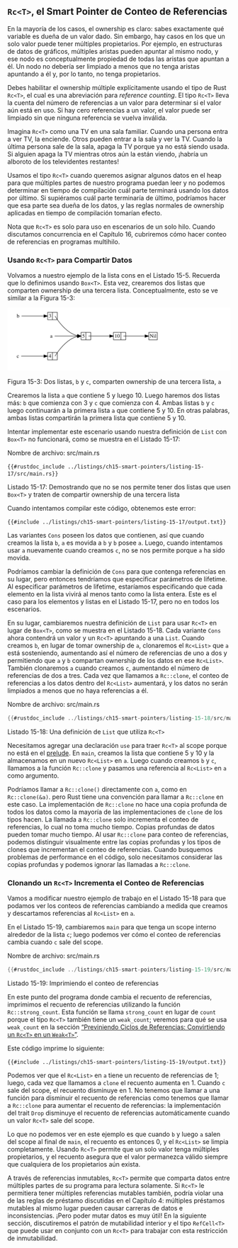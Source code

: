 ## `Rc<T>`, el Smart Pointer de Conteo de Referencias

En la mayoría de los casos, el ownership es claro: sabes exactamente qué 
variable es dueña de un valor dado. Sin embargo, hay casos en los que un solo 
valor puede tener múltiples propietarios. Por ejemplo, en estructuras de datos 
de gráficos, múltiples aristas pueden apuntar al mismo nodo, y ese nodo es 
conceptualmente propiedad de todas las aristas que apuntan a él. Un nodo no 
debería ser limpiado a menos que no tenga aristas apuntando a él y, por lo 
tanto, no tenga propietarios.

Debes habilitar el ownership múltiple explícitamente usando el tipo de Rust
`Rc<T>`, el cual es una abreviación para *reference counting*. El tipo `Rc<T>`
lleva la cuenta del número de referencias a un valor para determinar si el valor
aún está en uso. Si hay cero referencias a un valor, el valor puede ser limpiado
sin que ninguna referencia se vuelva inválida.

Imagina `Rc<T>` como una TV en una sala familiar. Cuando una persona entra a
ver TV, la enciende. Otros pueden entrar a la sala y ver la TV. Cuando la última
persona sale de la sala, apaga la TV porque ya no está siendo usada. Si alguien
apaga la TV mientras otros aún la están viendo, ¡habría un alboroto de los
televidentes restantes!

Usamos el tipo `Rc<T>` cuando queremos asignar algunos datos en el heap para
que múltiples partes de nuestro programa puedan leer y no podemos determinar en
tiempo de compilación cuál parte terminará usando los datos por último. Si
supiéramos cuál parte terminaría de último, podríamos hacer que esa parte sea
dueña de los datos, y las reglas normales de ownership aplicadas en tiempo de
compilación tomarían efecto.

Nota que `Rc<T>` es solo para uso en escenarios de un solo hilo. Cuando
discutamos concurrencia en el Capítulo 16, cubriremos cómo hacer conteo de
referencias en programas multihilo.

### Usando `Rc<T>` para Compartir Datos

Volvamos a nuestro ejemplo de la lista cons en el Listado 15-5. Recuerda que lo
definimos usando `Box<T>`. Esta vez, crearemos dos listas que comparten
ownership de una tercera lista. Conceptualmente, esto se ve similar a la Figura
15-3:

<img alt="Dos listas que comparten ownership de una tercera lista" src="img/trpl15-03.svg" class="center" />

<span class="caption">Figura 15-3: Dos listas, `b` y `c`, comparten ownership de
una tercera lista, `a`</span>

Crearemos la lista `a` que contiene 5 y luego 10. Luego haremos dos listas más:
`b` que comienza con 3 y `c` que comienza con 4. Ambas listas `b` y `c` luego
continuarán a la primera lista `a` que contiene 5 y 10. En otras palabras,
ambas listas compartirán la primera lista que contiene 5 y 10.

Intentar implementar este escenario usando nuestra definición de `List` con
`Box<T>` no funcionará, como se muestra en el Listado 15-17:

<span class="filename">Nombre de archivo: src/main.rs</span>

```rust,ignore,does_not_compile
{{#rustdoc_include ../listings/ch15-smart-pointers/listing-15-17/src/main.rs}}
```

<span class="caption">Listado 15-17: Demostrando que no se nos permite tener dos
listas que usen `Box<T>` y traten de compartir ownership de una tercera 
lista</span>

Cuando intentamos compilar este código, obtenemos este error:

```console
{{#include ../listings/ch15-smart-pointers/listing-15-17/output.txt}}
```

Las variantes `Cons` poseen los datos que contienen, así que cuando creamos la
lista `b`, `a` es movida a `b` y `b` posee `a`. Luego, cuando intentamos usar
`a` nuevamente cuando creamos `c`, no se nos permite porque `a` ha sido movida.

Podríamos cambiar la definición de `Cons` para que contenga referencias en su
lugar, pero entonces tendríamos que especificar parámetros de lifetime. Al
especificar parámetros de lifetime, estaríamos especificando que cada elemento
en la lista vivirá al menos tanto como la lista entera. Este es el caso para
los elementos y listas en el Listado 15-17, pero no en todos los escenarios.

En su lugar, cambiaremos nuestra definición de `List` para usar `Rc<T>` en
lugar de `Box<T>`, como se muestra en el Listado 15-18. Cada variante `Cons`
ahora contendrá un valor y un `Rc<T>` apuntando a una `List`. Cuando creamos
`b`, en lugar de tomar ownership de `a`, clonaremos el `Rc<List>` que `a` está
sosteniendo, aumentando así el número de referencias de uno a dos y permitiendo
que `a` y `b` compartan ownership de los datos en ese `Rc<List>`. También
clonaremos `a` cuando creamos `c`, aumentando el número de referencias de dos a
tres. Cada vez que llamamos a `Rc::clone`, el conteo de referencias a los datos
dentro del `Rc<List>` aumentará, y los datos no serán limpiados a menos que no
haya referencias a él.

<span class="filename">Nombre de archivo: src/main.rs</span>

```rust
{{#rustdoc_include ../listings/ch15-smart-pointers/listing-15-18/src/main.rs}}
```

<span class="caption">Listado 15-18: Una definición de `List` que utiliza
`Rc<T>`</span>

Necesitamos agregar una declaración `use` para traer `Rc<T>` al scope porque no
está en el [prelude][prelude]. En `main`, creamos la lista que contiene 5 y 10 y la
almacenamos en un nuevo `Rc<List>` en `a`. Luego cuando creamos `b` y `c`,
llamamos a la función `Rc::clone` y pasamos una referencia al `Rc<List>` en `a`
como argumento.

Podríamos llamar a `Rc::clone()` directamente con `a`, como en `Rc::clone(&a)`.
pero Rust tiene una convención para llamar a `Rc::clone` en este caso. La
implementación de `Rc::clone` no hace una copia profunda de todos los datos
como la mayoría de las implementaciones de `clone` de los tipos hacen. La
llamada a `Rc::clone` solo incrementa el conteo de referencias, lo cual no
toma mucho tiempo. Copias profundas de datos pueden tomar mucho tiempo. Al usar
`Rc::clone` para conteo de referencias, podemos distinguir visualmente entre
las copias profundas y los tipos de clones que incrementan el conteo de
referencias. Cuando busquemos problemas de performance en el código, solo
necesitamos considerar las copias profundas y podemos ignorar las llamadas a
`Rc::clone`.

### Clonando un `Rc<T>` Incrementa el Conteo de Referencias

Vamos a modificar nuestro ejemplo de trabajo en el Listado 15-18 para que
podamos ver los conteos de referencias cambiando a medida que creamos y
descartamos referencias al `Rc<List>` en `a`.

En el Listado 15-19, cambiaremos `main` para que tenga un scope interno alrededor
de la lista `c`; luego podemos ver cómo el conteo de referencias cambia cuando
`c` sale del scope.

<span class="filename">Nombre de archivo: src/main.rs</span>

```rust
{{#rustdoc_include ../listings/ch15-smart-pointers/listing-15-19/src/main.rs:here}}
```

<span class="caption">Listado 15-19: Imprimiendo el conteo de referencias</span>

En este punto del programa donde cambia el recuento de referencias, imprimimos
el recuento de referencias utilizando la función `Rc::strong_count`. Esta
función se llama `strong_count` en lugar de `count` porque el tipo `Rc<T>`
también tiene un `weak_count`; veremos para qué se usa `weak_count` en la
sección [“Previniendo Ciclos de Referencias: Convirtiendo un `Rc<T>` en un
`Weak<T>`”][preventing-ref-cycles]<!-- ignore -->.

Este código imprime lo siguiente:

```console
{{#include ../listings/ch15-smart-pointers/listing-15-19/output.txt}}
```

Podemos ver que el `Rc<List>` en `a` tiene un recuento de referencias de 1;
luego, cada vez que llamamos a `clone` el recuento aumenta en 1. Cuando `c` sale
del scope, el recuento disminuye en 1. No tenemos que llamar a una función para
disminuir el recuento de referencias como tenemos que llamar a `Rc::clone` para
aumentar el recuento de referencias: la implementación del trait `Drop`
disminuye el recuento de referencias automáticamente cuando un valor `Rc<T>`
sale del scope.

Lo que no podemos ver en este ejemplo es que cuando `b` y luego `a` salen del
scope al final de `main`, el recuento es entonces 0, y el `Rc<List>` se limpia
completamente. Usando `Rc<T>` permite que un solo valor tenga múltiples
propietarios, y el recuento asegura que el valor permanezca válido siempre que
cualquiera de los propietarios aún exista.

A través de referencias inmutables, `Rc<T>` permite que comparta datos entre
múltiples partes de su programa para lectura solamente. Si `Rc<T>` le permitiera
tener múltiples referencias mutables también, podría violar una de las reglas
de préstamo discutidas en el Capítulo 4: múltiples préstamos mutables al mismo
lugar pueden causar carreras de datos e inconsistencias. ¡Pero poder mutar datos
es muy útil! En la siguiente sección, discutiremos el patrón de mutabilidad
interior y el tipo `RefCell<T>` que puede usar en conjunto con un `Rc<T>` para
trabajar con esta restricción de inmutabilidad.

[prelude]: ch02-00-guessing-game-tutorial.html#prelude-meaning
[preventing-ref-cycles]: ch15-06-reference-cycles.html#preventing-reference-cycles-turning-an-rct-into-a-weakt
